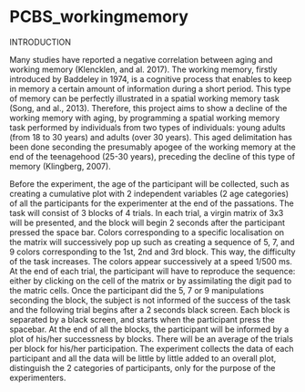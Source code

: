 # PCBS_workingmemory 
INTRODUCTION

Many studies have reported a negative correlation between aging and working memory (Klencklen, and al. 2017). The working memory, firstly introduced by Baddeley in 1974, is a cognitive process that enables to keep in memory a certain amount of information during a short period. This type of memory can be perfectly illustrated in a spatial working memory task (Song, and al., 2013). 
Therefore, this project aims to show a decline of the working memory with aging, by programming a spatial working memory task performed by individuals from two types of individuals: young adults (from 18 to 30 years) and adults (over 30 years). This aged delimitation has been done seconding the presumably apogee of the working memory at the end of the teenagehood (25-30 years), preceding the decline of this type of memory (Klingberg, 2007). 

Before the experiment, the age of the participant will be collected, such as creating a cumulative plot with 2 independent variables (2 age categories) of all the participants for the experimenter at the end of the passations. 
The task will consist of 3 blocks of 4 trials. In each trial, a virgin matrix of 3x3 will be presented, and the block will begin 2 seconds after the participant pressed the space bar. Colors corresponding to a specific localisation on the matrix will successively pop up such as creating a sequence of 5, 7, and 9 colors corresponding to the 1st, 2nd and 3rd block. This way, the difficulty of the task increases. 
The colors appear successively at a speed 1/500 ms. 
At the end of each trial, the participant will have to reproduce the sequence: either by clicking on the cell of the matrix or by assimilating the digit pad to the matric cells.
<Insert matrix with digit pad>
Once the participant did the 5, 7 or 9 manipulations seconding the block, the subject is not informed of the success of the task and the following trial begins after a 2 seconds black screen.
Each block is separated by a black screen, and starts when the participant press the spacebar. 
 At the end of all the blocks, the participant will be informed by a plot of his/her successness by blocks. There will be an average of the trials per block for his/her participation.
  The experiment collects the data of each participant and all the data will be little by little added to an overall plot, distinguish the 2 categories of participants, only for the purpose of the experimenters. 

